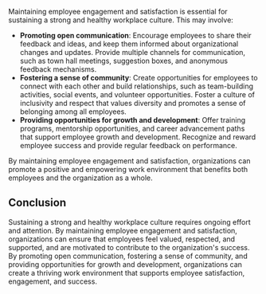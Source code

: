 
Maintaining employee engagement and satisfaction is essential for sustaining a strong and healthy workplace culture. This may involve:

- **Promoting open communication**: Encourage employees to share their feedback and ideas, and keep them informed about organizational changes and updates. Provide multiple channels for communication, such as town hall meetings, suggestion boxes, and anonymous feedback mechanisms.
- **Fostering a sense of community**: Create opportunities for employees to connect with each other and build relationships, such as team-building activities, social events, and volunteer opportunities. Foster a culture of inclusivity and respect that values diversity and promotes a sense of belonging among all employees.
- **Providing opportunities for growth and development**: Offer training programs, mentorship opportunities, and career advancement paths that support employee growth and development. Recognize and reward employee success and provide regular feedback on performance.

By maintaining employee engagement and satisfaction, organizations can promote a positive and empowering work environment that benefits both employees and the organization as a whole.

Conclusion
----------

Sustaining a strong and healthy workplace culture requires ongoing effort and attention. By maintaining employee engagement and satisfaction, organizations can ensure that employees feel valued, respected, and supported, and are motivated to contribute to the organization's success. By promoting open communication, fostering a sense of community, and providing opportunities for growth and development, organizations can create a thriving work environment that supports employee satisfaction, engagement, and success.
